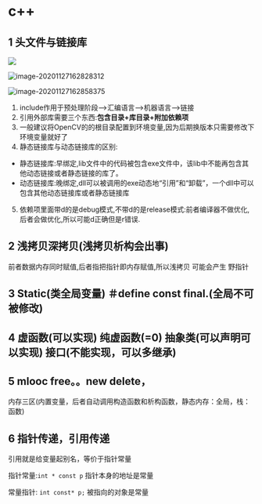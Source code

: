 # c++

## 1 头文件与链接库

![](https://i.loli.net/2020/11/27/OUrfl8yL9Sn4veV.png)

![image-20201127162828312](https://i.loli.net/2020/11/27/iaxSCgUFZu8m4HJ.png)

![image-20201127162858375](https://i.loli.net/2020/11/27/9b6z2HLYnDdquiZ.png)

1. include作用于预处理阶段-->汇编语言-->机器语言-->链接
2. 引用外部库需要三个东西:**包含目录+库目录+附加依赖项**
3. 一般建议将OpenCV的的根目录配置到环境变量,因为后期换版本只需要修改下环境变量就好了
4. 静态链接库与动态链接库的区别:

- 静态链接库:早绑定,lib文件中的代码被包含exe文件中，该lib中不能再包含其他动态链接或者静态链接的库了。 
- 动态链接库:晚绑定,dll可以被调用的exe动态地“引用”和“卸载”，一个dll中可以包含其他动态链接库或者静态链接库

5. 依赖项里面带d的是debug模式,不带d的是release模式:前者编译器不做优化,后者会做优化,所以可能d正确但是r错误.

## 2 浅拷贝深拷贝(浅拷贝析构会出事)

前者数据内存同时赋值,后者指把指针即内存赋值,所以浅拷贝 可能会产生 野指针



## 3 Static(类全局变量) ＃define const final.(全局不可被修改)



## 4 虚函数(可以实现) 纯虚函数(=0) 抽象类(可以声明可以实现) 接口(不能实现，可以多继承)



## 5 mlooc free。。new delete，

内存三区(内置变量，后者自动调用构造函数和析构函数，静态内存：全局，栈：函数)

## 6 指针传递，引用传递

引用就是给变量起别名，等价于指针常量

指针常量:`int * const p` 指针本身的地址是常量

常量指针: `int const* p;`  被指向的对象是常量 